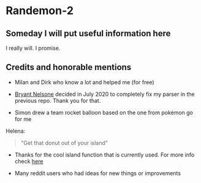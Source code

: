# Randemon-2
## Someday I will put useful information here
I really will. I promise.

## Credits and honorable mentions

* Milan and Dirk who know a lot and helped me (for free)

* [Bryant Nelsone](https://github.com/bethune-bryant) decided in July 2020 to completely fix my parser in the previous repo. Thank you for that.

* Simon drew a team rocket balloon based on the one from pokémon go for me

Helena:
> "Get that donut out of your island"

* Thanks for the cool island function that is currently used. For more info check [here](https://github.com/Hel34/island_generation_plateaufunction)

* Many reddit users who had ideas for new things or improvements
